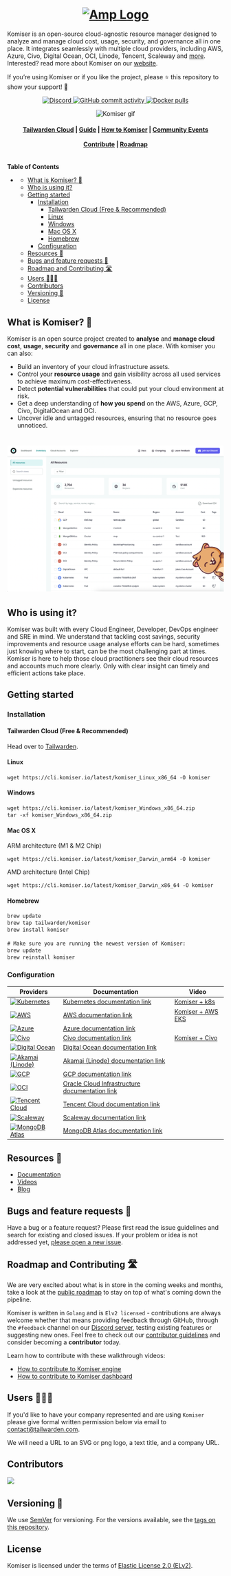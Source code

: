 <h1 align="center"><a href="https://www.producthunt.com/posts/komiser-2" target="_blank"><img src="https://cdn.komiser.io/images/Readme-min.png" alt="Amp Logo"></a></h1>

Komiser is an open-source cloud-agnostic resource manager designed to analyze and manage cloud cost, usage, security, and governance all in one place. It integrates seamlessly with multiple cloud providers, including AWS, Azure, Civo, Digital Ocean, OCI, Linode, Tencent, Scaleway and [more](#supported-cloud-providers). Interested? read more about Komiser on our [website](https://komiser.io?utm_source=github&utm_medium=social).

If you’re using Komiser or if you like the project, please ⭐ this repository to show your support! 🤩

<p align="center">
    
<a href="https://discord.tailwarden.com">
<img alt="Discord" src="https://img.shields.io/discord/932683789384183808?color=5865F2&label=Discord&style=for-the-badge" />
</a>

<a href="https://github.com/tailwarden/komiser/releases">
<img alt="GitHub commit activity" src="https://img.shields.io/github/commit-activity/m/tailwarden/komiser?color=00FF0&style=for-the-badge">
</a>

<a href="https://hub.docker.com/r/mlabouardy/komiser">
<img alt="Docker pulls" src="https://img.shields.io/docker/pulls/mlabouardy/komiser.svg?color=4591DF&style=for-the-badge">
</a>

</p>

<p align="center"><img src="https://cdn.komiser.io/gifs/readme-komiser-repo.gif?version=latest" alt="Komiser gif"></p>

<h4 align="center">
    <a href="https://cloud.tailwarden.com?utm_source=github&utm_medium=social">Tailwarden Cloud</a> |
    <a href="https://docs.komiser.io/docs/introduction/getting-started?utm_source=github&utm_medium=social/">Guide</a> |
    <a href="https://docs.komiser.io/docs/guides/overview?utm_source=github&utm_medium=social">How to Komiser</a> |
    <a href="https://docs.komiser.io/docs/events">Community Events</a><br/><br/>
    <a href="https://docs.komiser.io/docs/contributing/contribute?utm_source=github&utm_medium=social">Contribute</a> | 
    <a href="https://roadmap.tailwarden.com">Roadmap</a><br/><br/>
</h4>

<!-- START doctoc generated TOC please keep comment here to allow auto update -->
<!-- DON'T EDIT THIS SECTION, INSTEAD RE-RUN doctoc TO UPDATE -->
**Table of Contents**

- [](#)
  - [What is Komiser? 🤷](#what-is-komiser-)
  - [Who is using it?](#who-is-using-it)
  - [Getting started](#getting-started)
    - [Installation](#installation)
      - [Tailwarden Cloud (Free & Recommended)](#tailwarden-cloud-free--recommended)
      - [Linux](#linux)
      - [Windows](#windows)
      - [Mac OS X](#mac-os-x)
      - [Homebrew](#homebrew)
    - [Configuration](#configuration)
  - [Resources 📖](#resources-)
  - [Bugs and feature requests 🐞](#bugs-and-feature-requests-)
  - [Roadmap and Contributing 🛣️](#roadmap-and-contributing-)
  - [Users 🧑‍🤝‍🧑](#users-)
  - [Contributors](#contributors)
  - [Versioning 🧮](#versioning-)
  - [License](#license)

<!-- END doctoc generated TOC please keep comment here to allow auto update -->

## What is Komiser? 🤷
Komiser is an open source project created to **analyse** and **manage cloud cost**, **usage**, **security** and **governance** all in one place. With komiser you can also: 
* Build an inventory of your cloud infrastructure assets.
* Control your **resource usage** and gain visibility across all used services to achieve maximum cost-effectiveness.
* Detect **potential vulnerabilities** that could put your cloud environment at risk.
* Get a deep understanding of **how you spend** on the AWS, Azure, GCP, Civo, DigitalOcean and OCI.
* Uncover idle and untagged resources, ensuring that no resource goes unnoticed.

<h1 align="center"><img src=".github/images/komiser-dashboard-new.png" alt="Komiser dashboard"></h1>

## Who is using it?
Komiser was built with every Cloud Engineer, Developer, DevOps engineer and SRE in mind. We understand that tackling cost savings, security improvements and resource usage analyse efforts can be hard, sometimes just knowing where to start, can be the most challenging part at times. Komiser is here to help those cloud practitioners see their cloud resources and accounts much more clearly. Only with clear insight can timely and efficient actions take place.

## Getting started

### Installation

#### Tailwarden Cloud (Free & Recommended)

Head over to [Tailwarden](https://cloud.tailwarden.com?utm_source=github&utm_medium=social&utm_campaign=readme).

#### Linux

```
wget https://cli.komiser.io/latest/komiser_Linux_x86_64 -O komiser
```

#### Windows

```
wget https://cli.komiser.io/latest/komiser_Windows_x86_64.zip
tar -xf komiser_Windows_x86_64.zip
```

#### Mac OS X

ARM architecture (M1 & M2 Chip)
```
wget https://cli.komiser.io/latest/komiser_Darwin_arm64 -O komiser
```

AMD architecture (Intel Chip)
```
wget https://cli.komiser.io/latest/komiser_Darwin_x86_64 -O komiser
```

#### Homebrew
```
brew update
brew tap tailwarden/komiser
brew install komiser

# Make sure you are running the newest version of Komiser:
brew update
brew reinstall komiser
```

### Configuration

| Providers                                                                                                          | Documentation                                                                                                                                                    | Video |
| ------------------------------------------------------------------------------------------------------------------------------ | ---------------------------------------------------------------------------------------------------------------------------------------------------------------- | ---- |
| [![Kubernetes](https://img.shields.io/badge/kubernetes-%23326ce5.svg?style=for-the-badge&logo=kubernetes&logoColor=white)](https://docs.komiser.io/configuration/cloud-providers/k8s?utm_source=github&utm_medium=social&utm_campaign=readme)        | [Kubernetes documentation link](https://docs.komiser.io/configuration/cloud-providers/k8s?utm_source=github&utm_medium=social&utm_campaign=readme) | [Komiser + k8s](https://youtu.be/hSiVFjD0u3I) |
| [![AWS](https://img.shields.io/badge/AWS-%23FF9900.svg?style=for-the-badge&logo=amazon-aws&logoColor=white)](https://docs.komiser.io/configuration/cloud-providers/aws?utm_source=github&utm_medium=social&utm_campaign=readme)                      | [AWS documentation link ](https://docs.komiser.io/configuration/cloud-providers/aws?utm_source=github&utm_medium=social&utm_campaign=readme)           | [Komiser + AWS EKS](https://youtu.be/4veDmJpui44) |
| [![Azure](https://img.shields.io/badge/azure-%230078D4.svg?style=for-the-badge&logo=microsoftazure&logoColor=white)](https://docs.komiser.io/configuration/cloud-providers/azure?utm_source=github&utm_medium=social&utm_campaign=readme)        | [Azure documentation link](https://docs.komiser.io/configuration/cloud-providers/azure?utm_source=github&utm_medium=social&utm_campaign=readme) | |
| [![Civo](https://img.shields.io/badge/Civo-%23239DFF.svg?style=for-the-badge&logo=civo&logoColor=white)](https://docs.komiser.io/configuration/cloud-providers/civo?utm_source=github&utm_medium=social&utm_campaign=readme)                      | [Civo documentation link](https://docs.komiser.io/configuration/cloud-providers/civo?utm_source=github&utm_medium=social&utm_campaign=readme)           | [Komiser + Civo](https://youtu.be/NBbEpoW-kVs) |
| [![Digital Ocean](https://img.shields.io/badge/DigitalOcean-%230080FF.svg?style=for-the-badge&logo=digitalocean&logoColor=white)](https://docs.komiser.io/configuration/cloud-providers/digital-ocean?utm_source=github&utm_medium=social&utm_campaign=readme)        | [Digital Ocean documentation link](https://docs.komiser.io/configuration/cloud-providers/digital-ocean?utm_source=github&utm_medium=social&utm_campaign=readme) | |
| [![Akamai (Linode)](https://img.shields.io/badge/Akamai-%230096D6.svg?style=for-the-badge&logo=akamai&logoColor=white)](https://docs.komiser.io/configuration/cloud-providers/linode?utm_source=github&utm_medium=social&utm_campaign=readme)                      | [Akamai (Linode) documentation link](https://docs.komiser.io/configuration/cloud-providers/linode?utm_source=github&utm_medium=social&utm_campaign=readme)           | |
| [![GCP](https://img.shields.io/badge/GCP-%234285F4.svg?style=for-the-badge&logo=googlecloud&logoColor=white)](https://docs.komiser.io/docs/cloud-providers/google-cloud-platform?utm_source=github&utm_medium=social&utm_campaign=readme)                      | [GCP documentation link](https://docs.komiser.io/docs/cloud-providers/google-cloud-platform?utm_source=github&utm_medium=social&utm_campaign=readme)           | |
| [![OCI](https://img.shields.io/badge/OCI-%23F80000.svg?style=for-the-badge&logo=oracle&logoColor=white)](https://docs.komiser.io/configuration/cloud-providers/oracle?utm_source=github&utm_medium=social&utm_campaign=readme)        | [Oracle Cloud Infrastructure documentation link](https://docs.komiser.io/configuration/cloud-providers/oracle?utm_source=github&utm_medium=social&utm_campaign=readme) | |
| [![Tencent Cloud](https://img.shields.io/badge/Tencent-%230096D6.svg?style=for-the-badge&logo=tencentcloud&logoColor=white)](https://docs.komiser.io/configuration/cloud-providers/linode?utm_source=github&utm_medium=social&utm_campaign=readme)                      | [Tencent Cloud documentation link](https://docs.komiser.io/configuration/cloud-providers/linode?utm_source=github&utm_medium=social&utm_campaign=readme)           | |
| [![Scaleway](https://img.shields.io/badge/Scaleway-%234F0599.svg?style=for-the-badge&logo=scaleway&logoColor=white)](https://docs.komiser.io/docs/cloud-providers/scaleway?utm_source=github&utm_medium=social&utm_campaign=readme)        | [Scaleway documentation link](https://docs.komiser.io/docs/cloud-providers/scaleway?utm_source=github&utm_medium=social&utm_campaign=readme) | |
| [![MongoDB Atlas](https://img.shields.io/badge/MongoDB-%2347A248.svg?style=for-the-badge&logo=mongodb&logoColor=white)](https://docs.komiser.io/configuration/cloud-providers/linode?utm_source=github&utm_medium=social&utm_campaign=readme)                      | [MongoDB Atlas documentation link](https://docs.komiser.io/configuration/cloud-providers/linode?utm_source=github&utm_medium=social&utm_campaign=readme)           | |


## Resources 📖

* [Documentation](https://docs.komiser.io?utm_source=github&utm_medium=social)
* [Videos](https://www.youtube.com/@tailwarden/videos)
* [Blog](https://www.tailwarden.com/blog)


## Bugs and feature requests 🐞

Have a bug or a feature request? Please first read the issue guidelines and search for existing and closed issues. If your problem or idea is not addressed yet, [please open a new issue](https://github.com/tailwarden/komiser/issues).

## Roadmap and Contributing 🛣️

We are very excited about what is in store in the coming weeks and months, take a look at the [public roadmap](https://roadmap.tailwarden.com/) to stay on top of what's coming down the pipeline. 

Komiser is written in `Golang` and is `Elv2 licensed` - contributions are always welcome whether that means providing feedback through GitHub, through the `#feedback` channel on our [Discord server](https://discord.tailwarden.com), testing existing features or suggesting new ones. Feel free to check out our [contributor guidelines](./CONTRIBUTING.md) and consider becoming a **contributor** today. 

Learn how to contribute with these walkthrough videos:

- [How to contribute to Komiser engine](https://www.youtube.com/watch?v=Vn5uc2elcVg)
- [How to contribute to Komiser dashboard](https://www.youtube.com/watch?v=uwxj11-eRt8)

## Users 🧑‍🤝‍🧑

If you'd like to have your company represented and are using `Komiser` please give formal written permission below via email to contact@tailwarden.com.

We will need a URL to an SVG or png logo, a text title, and a company URL.

## Contributors

<a href="https://github.com/tailwarden/komiser/graphs/contributors">
  <img src="https://contrib.rocks/image?repo=tailwarden/komiser" />
</a>

## Versioning 🧮

We use [SemVer](http://semver.org/) for versioning. For the versions available, see the [tags on this repository](https://github.com/tailwarden/komiser/tags). 

## License

Komiser is licensed under the terms of [Elastic License 2.0 (ELv2)](https://github.com/tailwarden/komiser/blob/release/LICENSE).
